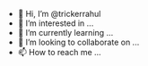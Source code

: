 - 👋 Hi, I’m @trickerrahul
- 👀 I’m interested in ...
- 🌱 I’m currently learning ...
- 💞️ I’m looking to collaborate on ...
- 📫 How to reach me ...

<!---
trickerrahul/trickerrahul is a ✨ special ✨ repository because its `README.md` (this file) appears on your GitHub profile.
You can click the Preview link to take a look at your changes.
--->
